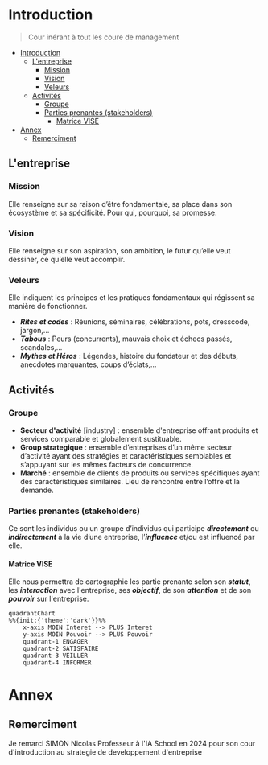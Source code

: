 # Introduction

> Cour inérant à tout les coure de management

- [Introduction](#introduction)
  - [L'entreprise](#lentreprise)
    - [Mission](#mission)
    - [Vision](#vision)
    - [Veleurs](#veleurs)
  - [Activités](#activités)
    - [Groupe](#groupe)
    - [Parties prenantes (stakeholders)](#parties-prenantes-stakeholders)
      - [Matrice VISE](#matrice-vise)
- [Annex](#annex)
  - [Remerciment](#remerciment)

## L'entreprise

### Mission

Elle renseigne sur sa raison d’être fondamentale, sa place dans son écosystème et sa spécificité.
Pour qui, pourquoi, sa promesse.

### Vision

Elle renseigne sur son aspiration, son ambition, le futur qu’elle veut dessiner, ce qu’elle veut accomplir.

### Veleurs

Elle indiquent les principes et les pratiques fondamentaux qui régissent sa manière de fonctionner.

- ***Rites et codes*** : Réunions, séminaires, célébrations, pots, dresscode, jargon,…
- ***Tabous*** : Peurs (concurrents), mauvais choix et échecs passés, scandales,…
- ***Mythes et Héros*** : Légendes, histoire du fondateur et des débuts, anecdotes marquantes, coups d’éclats,…

## Activités

### Groupe

- **Secteur d'activité** [industry] : ensemble d'entreprise offrant produits et services comparable et globalement sustituable.
- **Group strategique** : ensemble d’entreprises d’un même secteur d’activité ayant des stratégies et caractéristiques semblables et s’appuyant sur les mêmes facteurs de concurrence.
- **Marché** : ensemble de clients de produits ou services spécifiques ayant des caractéristiques similaires.
Lieu de rencontre entre l’offre et la demande.

### Parties prenantes (stakeholders)

Ce sont les individus ou un groupe d’individus qui participe ***directement*** ou ***indirectement*** à la vie d’une entreprise, l’***influence*** et/ou est influencé par elle.

#### Matrice VISE

Elle nous permettra de cartographie les partie prenante selon son ***statut***, les ***interaction*** avec l'entreprise, ses ***objectif***, de son ***attention*** et de son ***pouvoir*** sur l'entreprise.

<!-- les entete sont coupé -->
```mermaid
quadrantChart
%%{init:{'theme':'dark'}}%%
    x-axis MOIN Interet --> PLUS Interet
    y-axis MOIN Pouvoir --> PLUS Pouvoir
    quadrant-1 ENGAGER
    quadrant-2 SATISFAIRE
    quadrant-3 VEILLER
    quadrant-4 INFORMER
```

# Annex

## Remerciment

Je remarci SIMON Nicolas Professeur à l'IA School en 2024 pour son cour d'introduction au strategie de developpement d'entreprise

<!-- crée par WyloW2RicardO le 2024-03-10 -->